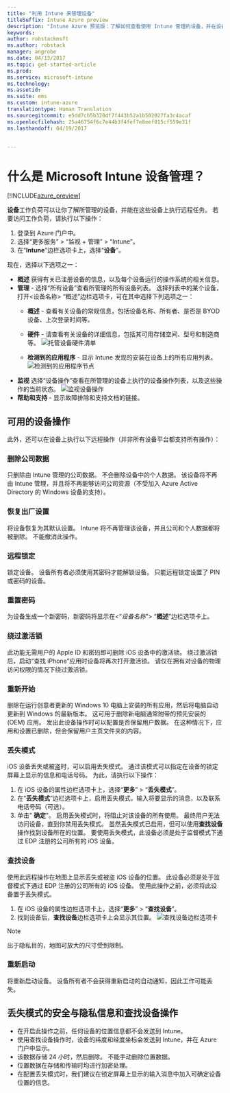 ```yaml
---
title: "利用 Intune 来管理设备"
titleSuffix: Intune Azure preview
description: "Intune Azure 预览版：了解如何查看使用 Intune 管理的设备，并在设备上执行各种操作。"
keywords: 
author: robstackmsft
ms.author: robstack
manager: angrobe
ms.date: 04/13/2017
ms.topic: get-started-article
ms.prod: 
ms.service: microsoft-intune
ms.technology: 
ms.assetid: 
ms.suite: ems
ms.custom: intune-azure
translationtype: Human Translation
ms.sourcegitcommit: e5dd7cb5b320df7f443b52a1b502027fa3c4acaf
ms.openlocfilehash: 25a46754f6c7e44b3f4fef7e8eef015cf559e31f
ms.lasthandoff: 04/19/2017


---
```


# <a name="what-is-microsoft-intune-device-management"></a>什么是 Microsoft Intune 设备管理？


[!INCLUDE[azure_preview](../includes/azure_preview.md)]

**设备**工作负荷可以让你了解所管理的设备，并能在这些设备上执行远程任务。 若要访问工作负荷，请执行以下操作：

1. 登录到 Azure 门户中。
2. 选择“更多服务” > “监视 + 管理” > “Intune”。
3. 在“**Intune**”边栏选项卡上，选择“**设备**”。

现在，选择以下选项之一：

- **概述** 获得有关已注册设备的信息，以及每个设备运行的操作系统的相关信息。
- **管理** - 选择“所有设备”查看所管理的所有设备列表。
    选择列表中的某个设备，打开<设备名称> “概述”边栏选项卡，可在其中选择下列选项之一：
    - **概述** - 查看有关设备的常规信息，包括设备名称、所有者、是否是 BYOD 设备、上次登录时间等。

    - **硬件** - 请查看有关设备的详细信息，包括其可用存储空间、型号和制造商等。
    ![托管设备硬件清单](./media/hardware-inventory.png)
    - **检测到的应用程序** - 显示 Intune 发现的安装在设备上的所有应用列表。
    ![检测到的应用程序节点](./media/detected-applications.png)
- **监视** 选择“设备操作”查看在所管理的设备上执行的设备操作列表，以及这些操作的当前状态。
![监视设备操作](./media/monitor-device-actions.png)
- **帮助和支持** - 显示故障排除和支持文档的链接。

## <a name="available-device-actions"></a>可用的设备操作

此外，还可以在设备上执行以下远程操作（并非所有设备平台都支持所有操作）：

### <a name="remove-company-data"></a>**删除公司数据**
只删除由 Intune 管理的公司数据。 不会删除设备中的个人数据。 该设备将不再由 Intune 管理，并且将不再能够访问公司资源（不受加入 Azure Active Directory 的 Windows 设备的支持）。

### <a name="factory-reset"></a>**恢复出厂设置**
将设备恢复为其默认设置。 Intune 将不再管理该设备，并且公司和个人数据都将被删除。 不能撤消此操作。

### <a name="remote-lock"></a>**远程锁定**
锁定设备。 设备所有者必须使用其密码才能解锁设备。 只能远程锁定设置了 PIN 或密码的设备。

### <a name="reset-passcode"></a>**重置密码**
为设备生成一个新密码，新密码将显示在<“*设备名称*”> “**概述**”边栏选项卡上。

### <a name="bypass-activation-lock"></a>**绕过激活锁**
此功能无需用户的 Apple ID 和密码即可删除 iOS 设备中的激活锁。 绕过激活锁后，启动“查找 iPhone”应用时设备将再次打开激活锁。 请仅在拥有对设备的物理访问权限的情况下绕过激活锁。

### <a name="fresh-start"></a>**重新开始**

删除在运行创意者更新的 Windows 10 电脑上安装的所有应用，然后将电脑自动更新到 Windows 的最新版本。
这可用于删除新电脑通常附带的预先安装的 (OEM) 应用。 发出此设备操作时可以配置是否保留用户数据。 在这种情况下，应用和设置已删除，但会保留用户主页文件夹的内容。


### <a name="lost-mode"></a>**丢失模式**
iOS 设备丢失或被盗时，可以启用丢失模式。 通过该模式可以指定在设备的锁定屏幕上显示的信息和电话号码。 为此，请执行以下操作：
1.    在 iOS 设备的属性边栏选项卡上，选择“**更多**” > “**丢失模式**”。
2.    在“**丢失模式**”边栏选项卡上，启用丢失模式，输入将要显示的消息，以及联系电话号码（可选）。
3.    单击" **确定**"。
启用丢失模式时，将阻止对该设备的所有使用。 最终用户无法访问设备，直到你禁用丢失模式。 虽然丢失模式已启用，但可以使用**查找设备**操作找到设备所在的位置。
要使用丢失模式，此设备必须是处于监督模式下通过 EDP 注册的公司所有的 iOS 设备。

### <a name="locate-device"></a>**查找设备**
使用此远程操作在地图上显示丢失或被盗 iOS 设备的位置。 此设备必须是处于监督模式下通过 EDP 注册的公司所有的 iOS 设备。 使用此操作之前，必须将此设备置于丢失模式。
1.    在 iOS 设备的属性边栏选项卡上，选择“**更多**” > “**查找设备**”。
2.    找到设备后，**查找设备**边栏选项卡上会显示其位置。
    ![查找设备边栏选项卡](./media/locate-device.png)

>[!NOTE]
>出于隐私目的，地图可放大的尺寸受到限制。

### <a name="restart"></a>**重新启动**
将重新启动设备。 设备所有者不会获得重新启动的自动通知，因此工作可能丢失。


## <a name="security-and-privacy-information-for-the-lost-mode-and-locate-device-actions"></a>丢失模式的安全与隐私信息和查找设备操作
- 在开启此操作之前，任何设备的位置信息都不会发送到 Intune。
- 使用查找设备操作时，设备的纬度和经度坐标会发送到 Intune，并在 Azure 门户中显示。
- 该数据存储 24 小时，然后删除。 不能手动删除位置数据。
- 位置数据在存储和传输时均进行加密处理。
- 在配置丢失模式时，我们建议在锁定屏幕上显示的输入消息中加入可确定设备位置的信息。

